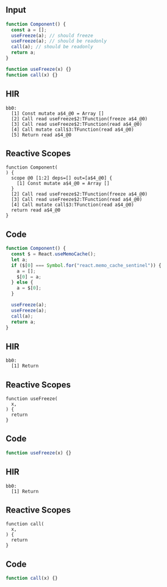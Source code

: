 
## Input

```javascript
function Component() {
  const a = [];
  useFreeze(a); // should freeze
  useFreeze(a); // should be readonly
  call(a); // should be readonly
  return a;
}

function useFreeze(x) {}
function call(x) {}

```

## HIR

```
bb0:
  [1] Const mutate a$4_@0 = Array []
  [2] Call read useFreeze$2:TFunction(freeze a$4_@0)
  [3] Call read useFreeze$2:TFunction(read a$4_@0)
  [4] Call mutate call$3:TFunction(read a$4_@0)
  [5] Return read a$4_@0
```

## Reactive Scopes

```
function Component(
) {
  scope @0 [1:2] deps=[] out=[a$4_@0] {
    [1] Const mutate a$4_@0 = Array []
  }
  [2] Call read useFreeze$2:TFunction(freeze a$4_@0)
  [3] Call read useFreeze$2:TFunction(read a$4_@0)
  [4] Call mutate call$3:TFunction(read a$4_@0)
  return read a$4_@0
}

```

## Code

```javascript
function Component() {
  const $ = React.useMemoCache();
  let a;
  if ($[0] === Symbol.for("react.memo_cache_sentinel")) {
    a = [];
    $[0] = a;
  } else {
    a = $[0];
  }

  useFreeze(a);
  useFreeze(a);
  call(a);
  return a;
}

```
## HIR

```
bb0:
  [1] Return
```

## Reactive Scopes

```
function useFreeze(
  x,
) {
  return
}

```

## Code

```javascript
function useFreeze(x) {}

```
## HIR

```
bb0:
  [1] Return
```

## Reactive Scopes

```
function call(
  x,
) {
  return
}

```

## Code

```javascript
function call(x) {}

```
      
